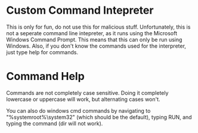 # Custom Command Intepreter
This is only for fun, do not use this for malicious stuff.
Unfortunately, this is not a seperate command line intepreter, as it runs using the Microsoft Windows Command Prompt. This means that this can only be run using Windows.
Also, if you don't know the commands used for the interpreter, just type help for commands.

# Command Help
Commands are not completely case sensitive.
Doing it completely lowercase or uppercase will work, but alternating cases won't.

You can also do windows cmd commands by navigating to "%systemroot%\system32\" (which should be the default), typing RUN, and typing the command (dir will not work).
